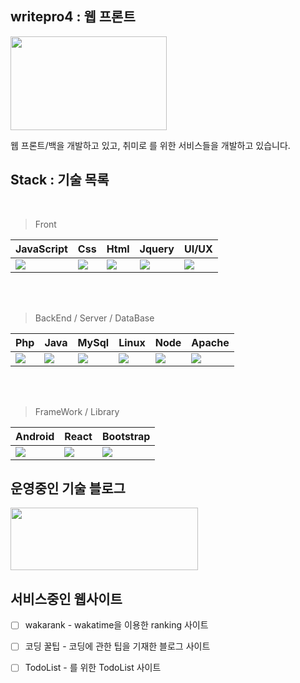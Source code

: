 ##  writepro4 : 웹 프론트  

 
<img src="https://user-images.githubusercontent.com/45548926/87241018-bb327100-c459-11ea-9cd5-ca8f36942d4e.gif" width="250" height="150" /> 

웹 프론트/백을 개발하고 있고, 취미로 를 위한 서비스들을 개발하고 있습니다.

##  Stack : 기술 목록

<br>

> Front

| JavaScript | Css | Html | Jquery | UI/UX |
| ------ | ----------- | ----- | ----- | ------ |
| <img src="https://img.icons8.com/nolan/70/js.png"/> | <img src="https://img.icons8.com/nolan/100/css-filetype.png"/> | <img src="https://img.icons8.com/nolan/100/html-5.png"/> | <img src="https://img.icons8.com/ios-filled/100/000000/jquery.png"/> | <img src="https://img.icons8.com/nolan/100/web-design.png"/> |

<br><br>

> BackEnd / Server / DataBase

| Php | Java | MySql | Linux | Node | Apache |
| ------ | ----------- | ------ | ----- | ---- | ---- |
| <img src="https://img.icons8.com/dusk/100/000000/php-logo.png"/> | <img src="https://img.icons8.com/dusk/70/000000/java-coffee-cup-logo.png"/> | <img src="https://img.icons8.com/nolan/70/mysql.png"/> | <img src="https://img.icons8.com/dusk/70/000000/linux.png"/> | <img src="https://img.icons8.com/color/70/000000/nodejs.png"/> | <img src="https://img.icons8.com/clouds/70/000000/server.png"/> |

<br><br>

> FrameWork / Library

| Android | React | Bootstrap |
| ------ | -------- | ------ |
| <img src="https://img.icons8.com/clouds/70/000000/android-os.png"/> | <img src="https://img.icons8.com/clouds/70/000000/react.png"/> | <img src="https://img.icons8.com/color/70/000000/bootstrap.png"/> |



## 운영중인 기술 블로그

<a href="https://gaebal4.tistory.com/">
<img src="https://user-images.githubusercontent.com/45548926/87373446-aaead500-c5c4-11ea-989c-c51dccf8966f.png" width="300" height="100" />
</a>

## 서비스중인 웹사이트 


- [ ] wakarank - wakatime을 이용한 ranking 사이트 
- [ ] 코딩 꿀팁 - 코딩에 관한 팁을 기재한 블로그 사이트
- [ ] TodoList - 를 위한 TodoList 사이트




